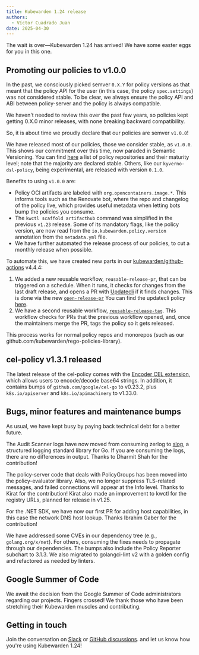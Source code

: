 ```yaml
---
title: Kubewarden 1.24 release
authors:
  - Víctor Cuadrado Juan
date: 2025-04-30
---
```


The wait is over—Kubewarden 1.24 has arrived! We have some easter eggs for you
in this one.

## Promoting our policies to v1.0.0

In the past, we consciously picked semver `0.X.Y` for policy versions as that
meant that the policy API for the user (in this case, the policy
`spec.settings`) was not considered stable. To be clear, we always ensure
the policy API and ABI between policy-server and the policy is always
compatible.

We haven't needed to review this over the past few years,
so policies kept getting 0.X.0 minor releases, with none breaking backward
compatibility.

So, it is about time we proudly declare that our policies are semver
`v1.0.0`!

We have released most of our policies, those we consider stable,
as `v1.0.0`. This shows our commitment over this time,
now paraded in Semantic Versioning. You can find
[here](https://github.com/kubewarden/community?tab=readme-ov-file#repositories)
a list of policy repositories and their maturity level; note that the
majority are declared stable. Others, like our `kyverno-dsl-policy`, being
experimental, are released with version `0.1.0`.

Benefits to using `v1.0.0` are:

- Policy OCI artifacts are labeled with `org.opencontainers.image.*`. This
  informs tools such as the Renovate bot, where the repo and changelog of the policy
  live, which provides useful metadata when letting bots bump the policies you consume.
- The `kwctl scaffold artifacthub` command was simplified in the previous
  `v1.23` release. Some of its mandatory flags, like the policy version, are now
  read from the `io.kubewarden.policy.version` annotation from the `metadata.yml`
  file.
- We have further automated the release process of our policies, to cut a
  monthly release when possible.

To automate this, we have created new parts in our
[kubewarden/github-actions](https://github.com/kubewarden/github-actions)
v4.4.4:

1. We added a new reusable workflow, `reusable-release-pr`, that can be
   triggered on a schedule. When it runs, it checks for changes from the last
   draft release, and opens a PR with [Updatecli](updatecli.io) if it finds changes. This is done
   via the new
   [`open-release-pr`](https://github.com/kubewarden/github-actions/blob/main/.github/workflows/reusable-release-pr.yml)
   You can find the updatecli policy
   [here](https://github.com/kubewarden/automation/tree/main/updatecli).
2. We have a second reusable workflow,
   [`reusable-release-tag`](https://github.com/kubewarden/github-actions/blob/main/.github/workflows/reusable-release-tag.yml).
   This workflow checks for PRs that the previous workflow opened, and, once the
   maintainers merge the PR, tags the policy so it gets released.

This process works for normal policy repos and monorepos (such as our github.com/kubewarden/rego-policies-library).

## cel-policy v1.3.1 released

The latest release of the cel-policy comes with the [Encoder CEL
extension](https://pkg.go.dev/github.com/google/cel-go/ext#Encoders), which
allows users to encode/decode base64 strings. In addition, it contains bumps of
`github.com/google/cel-go` to v0.23.2, plus `k8s.io/apiserver` and
`k8s.io/apimachinery` to v1.33.0.

## Bugs, minor features and maintenance bumps

As usual, we have kept busy by paying back technical debt for a better future.

The Audit Scanner logs have now moved from consuming zerlog to
[slog](https://pkg.go.dev/log/slog), a structured logging standard library for
Go. If you are consuming the logs, there are no differences in output.
Thanks to Dharmit Shah for the contribution!

The policy-server code that deals with PolicyGroups has been moved into
the policy-evaluator library. Also, we no longer suppress TLS-related
messages, and failed connections will appear at the Info level. Thanks to Kirat for
the contribution! Kirat also made an improvement to kwctl for the registry URLs,
planned for release in v1.25.

For the .NET SDK, we have now our first PR for adding host capabilities, in
this case the network DNS host lookup. Thanks Ibrahim Gaber for the
contribution!

We have addressed some CVEs in our dependency tree (e.g., `golang.org/x/net`).
For others, consuming the fixes needs to propagate through our dependencies.
The bumps also include the Policy Reporter subchart to 3.1.3. We also migrated
to golangci-lint v2 with a golden config and refactored as needed by linters.

## Google Summer of Code

We await the decision from the Google Summer of Code administrators regarding
our projects. Fingers crossed! We thank those who have been
stretching their Kubewarden muscles and contributing.

## Getting in touch

Join the conversation on
[Slack](https://kubernetes.slack.com/?redir=%2Fmessages%2Fkubewarden)
or
[GitHub discussions](https://github.com/orgs/kubewarden/discussions).
and let us know how you're using Kubewarden 1.24!

